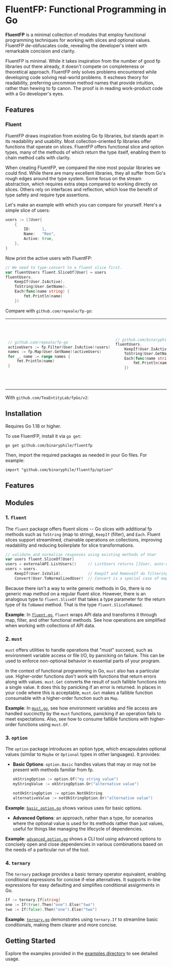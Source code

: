 # FluentFP: Functional Programming in Go

**FluentFP** is a minimal collection of modules that employ functional programming 
techniques for working with slices and optional values.  FluentFP de-obfuscates code, 
revealing the developer's intent with remarkable concision and clarity.

FluentFP is minimal.  While it takes inspiration from the number of good fp libraries out
there already, it doesn't compete on completeness or theoretical approach.  FluentFP only
solves problems encountered while developing code solving real-world problems.  It eschews
theory for readability, preferring uncommon method names that provide intuition, rather than
hewing to fp canon. The proof is in reading work-product code with a Go developer's eyes.

## Features

### Fluent

FluentFP draws inspiration from existing Go fp libraries, but stands apart in its
readability and usability. Most collection-oriented fp libraries offer functions that
operate on slices.  FluentFP offers functional slice and option types, many of the
methods of which return the type itself, enabling them to chain method calls with
clarity.

When creating FluentFP, we compared the nine most popular libraries we could find.
While there are many excellent libraries, they all suffer from Go's rough edges around the
type system.  Some focus on the stream abstraction, which requires extra steps compared
to working directly on slices.  Others rely on interfaces and reflection, which lose the
benefit of type safety and require type assertions.

Let's make an example with which you can compare for yourself.  Here's a simple slice of
users:

```go
users := []User{
    {
        ID:     1,
        Name:   "Ren",
        Active: true,
    },
}
```

Now print the active users with FluentFP:

```go
// We need to type-convert to a fluent slice first.
var fluentUsers fluent.SliceOf[User] = users
fluentUsers.
    KeepIf(User.IsActive).
    ToString(User.GetName).
    Each(func(name string) {
        fmt.Println(name)
    })
```

Compare with `github.com/repeale/fp-go`:


<table><tr><td><pre><code>

```go
// github.com/repeale/fp-go
activeUsers := fp.Filter(User.IsActive)(users)
names := fp.Map(User.GetName)(activeUsers)
for _, name := range names {
    fmt.Println(name)
}
```

</code></pre></td><td><pre><code>

```go
// github.com/binaryphile/fluentfp/fluent
fluentUsers.
    KeepIf(User.IsActive).
    ToString(User.GetName).
    Each(func(name string) {
        fmt.Println(name)
    })
```

</code></pre></td></tr></table>

With `github.com/TeaEntityLab/fpGo/v2`:

## Installation

Requires Go 1.18 or higher.

To use FluentFP, install it via `go get`:

    go get github.com/binaryphile/fluentfp

Then, import the required packages as needed in your Go files. For example:

    import "github.com/binaryphile/fluentfp/option"

## Features


## Modules

### 1. `fluent`

The `fluent` package offers fluent slices -- Go slices with additional fp methods such as
`ToString` (map to string), `KeepIf` (filter), and `Each`. Fluent slices support 
streamlined, chainable
operations on collections, improving readability and reducing boilerplate for slice
transformations.

``` go
// validate and normalize responses using existing methods of User
var users fluent.SliceOf[User]
users = externalAPI.ListUsers()     // ListUsers returns []User, auto-converted to fluent.SliceOf
users = users.
    KeepIf(User.IsValid).           // KeepIf and RemoveIf do filtering
    Convert(User.ToNormalizedUser)  // Convert is a special case of map
```

Because there isn't a way to write generic methods in Go, there is no generic map method
on a regular fluent slice.  However, there is an analogous type to `fluent.SliceOf` that
takes a type parameter for the return type of its `ToNamed` method.  That is the type
`fluent.SliceToNamed`.

**Example**: In
[`fluent.go`](https://github.com/binaryphile/fluentfp/blob/main/examples/fluent.go),
`fluent` wraps API data and transforms it through map, filter, and other functional methods.
See how operations are simplified when working with collections of API data.

### 2. `must`

`must` offers utilities to handle operations that "must" succeed, such as environment
variable access or file I/O, by panicking on failure. This can be used to enforce
non-optional behavior in essential parts of your program.

In the context of functional programming in Go, `must` also has a particular use.
Higher-order functions don't work with functions that return errors along with values.
`must.Get` converts the result of such fallible functions into a single value.  It does
this by panicking if an error is returned.  In places in your code where this is acceptable,
`must.Get` makes a fallible function consumable with a higher-order function such as `Map`.

**Example**: In
[`must.go`](https://github.com/binaryphile/fluentfp/blob/main/examples/must.go), see how
environment variables and file access are handled succinctly by the `must` functions,
panicking if an operation fails to meet expectations.  Also, see how to consume fallible
functions with higher-order functions using `must.Of`.

### 3. `option`

The `option` package introduces an option type, which encapsulates optional values (similar
to `Maybe` or `Optional` types in other languages). It provides:

-   **Basic Options**: `option.Basic` handles values that may or may not be present with
    methods familiar from fp.

    ``` go
    okStringOption := option.Of("my string value")
    myStringValue := okStringOption.Or("alternative value")

    notOkStringOption := option.NotOkString
    alternativeValue := notOkStringOption.Or("alternative value")
    ```

**Example**:
[`basic_option.go`](https://github.com/binaryphile/fluentfp/blob/main/examples/basic_option.go)
shows various uses for basic options.

-   **Advanced Options**: an approach, rather than a type, for scenarios where the optional
    value is used for its methods rather than just values, useful for things like managing
    the lifecycle of dependencies.

**Example**:
[`advanced_option.go`](https://github.com/binaryphile/fluentfp/blob/main/examples/advanced_option.go)
shows a CLI tool using advanced options to concisely open and close dependencies in various
combinations based on the needs of a particular run of the tool.

### 4. `ternary`

The `ternary` package provides a basic ternary operator equivalent, enabling conditional
expressions for concise if-else alternatives. It supports in-line expressions for easy
defaulting and simplifies conditional assignments in Go.

``` go
If := ternary.If[string]
one := If(true).Then("one").Else("two")
two := If(false).Then("one").Else("two")
```

**Example**:
[`ternary.go`](https://github.com/binaryphile/fluentfp/blob/main/examples/ternary.go)
demonstrates using `ternary.If` to streamline basic conditionals, making them clearer and
more concise.

## Getting Started

Explore the examples provided in the [examples
directory](https://github.com/binaryphile/fluentfp/tree/dev/examples) to see detailed usage.

